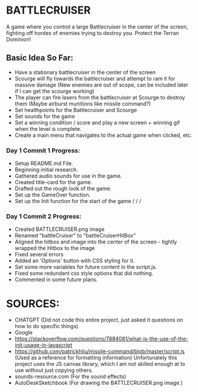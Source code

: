 # BATTLECRUISER
A game where you control a large Battlecruiser in the center of the screen, fighting off hordes of enemies trying to destroy you. Protect the Terran Dominion!

## Basic Idea So Far:
- Have a stationary battlecruiser in the center of the screen
- Scourge will fly towards the battlecruiser and attempt to ram it for massive damage (New enemies are out of scope, can be included later if I can get the scourge working)
- The player can fire lasers from the battlecruiser at Scourge to destroy them (Maybe airburst munitions like missile command?)
- Set healthpoints for the Battlecruiser and Scourge
- Set sounds for the game
- Set a winning condition / score and play a new screen + winning gif when the level is complete.
- Create a main menu that navigates to the actual game when clicked, etc.

### Day 1 Commit 1 Progress:
- Setup README.md File.
- Beginning initial research.
- Gathered audio sounds for use in the game.
- Created title-card for the game.
- Drafted out the rough look of the game.
- Set up the GameOver function.
- Set up the Init function for the start of the game
/ / / 
### Day 1 Commit 2 Progress:
- Created BATTLECRUISER.png image
- Renamed "battleCruiser" to "battleCruiserHitBox"
- Aligned the hitbox and image into the center of the screen - tightly wrapped the Hitbox to the image
- Fixed several errors
- Added an 'Options' button with CSS styling for it.
- Set some more variables for future content in the script.js.
- Fixed some redundant css style options that did nothing.
- Commented in some future plans.


# SOURCES:
- CHATGPT (Did not code this entire project, just asked it questions on how to do specific things)
- Google
- https://stackoverflow.com/questions/7884081/what-is-the-use-of-the-init-usage-in-javascript
- https://github.com/patrickhliu/missile-command/blob/master/script.js (Used as a reference for formatting information) Unfortunately this project uses the JS canvas library, which I am not skilled enough at to use without just copying others.
- sounds-resource.com (For the sound effects) 
- AutoDeskSketchbook (For drawing the BATTLECRUISER.png image.)
